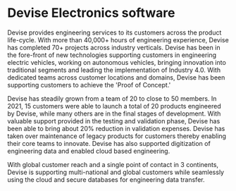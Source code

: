 
# Devise Electronics software

Devise provides engineering services to its customers across the product life-cycle. With more than 40,000+ hours of engineering experience, Devise has completed 70+ projects across industry verticals. Devise has been in the fore-front of new technologies supporting customers in engineering electric vehicles, working on autonomous vehicles, bringing innovation into traditional segments and leading the implementation of Industry 4.0. With dedicated teams across customer locations and domains, Devise has been supporting customers to achieve the 'Proof of Concept.'

Devise has steadily grown from a team of 20 to close to 50 members. In 2021, 15 customers were able to launch a total of 20 products engineered by Devise, while many others are in the final stages of development. With valuable support provided in the testing and validation phase, Devise has been able to bring about 20% reduction in validation expenses. Devise has taken over maintenance of legacy products for customers thereby enabling their core teams to innovate. Devise has also supported digitization of engineering data and enabled cloud based engineering.

With global customer reach and a single point of contact in 3 continents, Devise is supporting multi-national and global customers while seamlessly using the cloud and secure databases for engineering data transfer.

